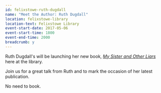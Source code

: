 ```yaml
---
id: felixstowe-ruth-dugdall
name: "Meet the Author: Ruth Dugdall"
location: felixstowe-library
location-text: Felixstowe Library
event-start-date: 2017-05-06
event-start-time: 1800
event-end-time: 2000
breadcrumb: y
---
```


Ruth Dugdall's will be launching her new book, [<cite>My Sister and Other Liars</cite>](https://suffolk.spydus.co.uk/cgi-bin/spydus.exe/ENQ/OPAC/BIBENQ?BRN=2177890) here at the library.

Join us for a great talk from Ruth and to mark the occasion of her latest publication.

No need to book.
